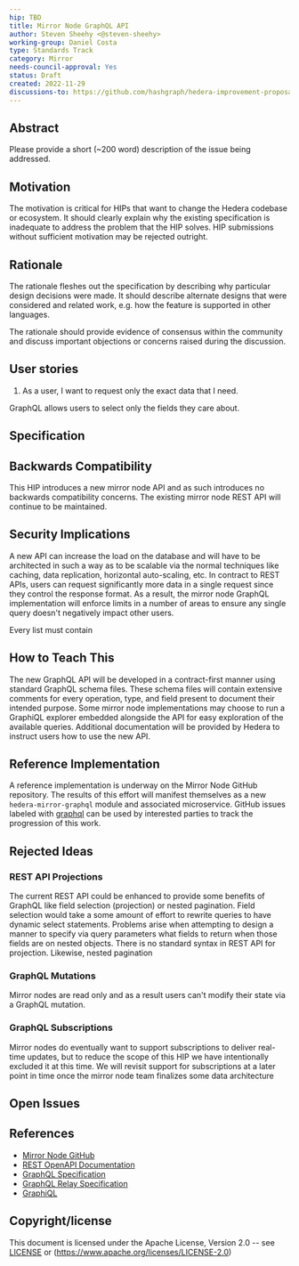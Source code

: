 ```yaml
---
hip: TBD
title: Mirror Node GraphQL API
author: Steven Sheehy <@steven-sheehy>
working-group: Daniel Costa
type: Standards Track
category: Mirror
needs-council-approval: Yes
status: Draft
created: 2022-11-29
discussions-to: https://github.com/hashgraph/hedera-improvement-proposal/discussions/TBD
---
```


## Abstract

Please provide a short (~200 word) description of the issue being addressed.

## Motivation

The motivation is critical for HIPs that want to change the Hedera codebase or ecosystem. It should clearly explain why
the existing specification is inadequate to address the problem that the HIP solves. HIP submissions without sufficient
motivation may be rejected outright.

## Rationale

The rationale fleshes out the specification by describing why particular design decisions were made. It should describe
alternate designs that were considered and related work, e.g. how the feature is supported in other languages.

The rationale should provide evidence of consensus within the community and discuss important objections or concerns
raised during the discussion.

## User stories

1) As a user, I want to request only the exact data that I need.

GraphQL allows users to select only the fields they care about.

## Specification

## Backwards Compatibility

This HIP introduces a new mirror node API and as such introduces no backwards compatibility concerns. The existing
mirror node REST API will continue to be maintained.

## Security Implications

A new API can increase the load on the database and will have to be architected in such a way as to be scalable via the
normal techniques like caching, data replication, horizontal auto-scaling, etc. In contract to REST APIs, users can
request significantly more data in a single request since they control the response format. As a result, the mirror node
GraphQL implementation will enforce limits in a number of areas to ensure any single query doesn't negatively impact
other users.

Every list must contain

## How to Teach This

The new GraphQL API will be developed in a contract-first manner using standard GraphQL schema files. These schema files
will contain extensive comments for every operation, type, and field present to document their intended purpose. Some
mirror node implementations may choose to run a GraphiQL explorer embedded alongside the API for easy exploration of the
available queries. Additional documentation will be provided by Hedera to instruct users how to use the new API.

## Reference Implementation

A reference implementation is underway on the Mirror Node GitHub repository. The results of this effort will manifest
themselves as a new `hedera-mirror-graphql` module and associated microservice. GitHub issues labeled
with [graphql](https://github.com/hashgraph/hedera-mirror-node/issues?q=is%3Aissue+is%3Aopen+graphql+label%3Agraphql)
can be used by interested parties to track the progression of this work.

## Rejected Ideas

### REST API Projections

The current REST API could be enhanced to provide some benefits of GraphQL like field selection (projection) or
nested pagination. Field selection would take a some amount of effort to rewrite queries to have dynamic select
statements. Problems arise when attempting to design a manner to specify via query parameters what fields to return when
those fields are on nested objects. There is no standard syntax in REST API for projection. Likewise, nested pagination

### GraphQL Mutations

Mirror nodes are read only and as a result users can't modify their state via a GraphQL mutation.

### GraphQL Subscriptions

Mirror nodes do eventually want to support subscriptions to deliver real-time updates, but to reduce the scope of this
HIP we have intentionally excluded it at this time. We will revisit support for subscriptions at a later point in time
once the mirror node team finalizes some data architecture

## Open Issues

## References

* [Mirror Node GitHub](https://github.com/hashgraph/hedera-mirror-node)
* [REST OpenAPI Documentation](https://mainnet-public.mirrornode.hedera.com/api/v1/docs)
* [GraphQL Specification](https://spec.graphql.org/)
* [GraphQL Relay Specification](https://relay.dev/docs/guides/graphql-server-specification/)
* [GraphiQL](https://github.com/graphql/graphiql)

## Copyright/license

This document is licensed under the Apache License, Version 2.0 -- see [LICENSE](../LICENSE)
or (https://www.apache.org/licenses/LICENSE-2.0)
